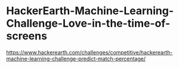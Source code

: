 # HackerEarth-Machine-Learning-Challenge-Love-in-the-time-of-screens
https://www.hackerearth.com/challenges/competitive/hackerearth-machine-learning-challenge-predict-match-percentage/
